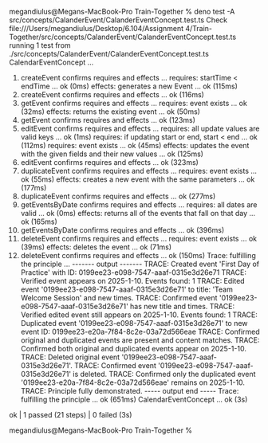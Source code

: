 megandiulus@Megans-MacBook-Pro Train-Together % deno test -A src/concepts/CalanderEvent/CalanderEventConcept.test.ts
Check file:///Users/megandiulus/Desktop/6.104/Assignment 4/Train-Together/src/concepts/CalanderEvent/CalanderEventConcept.test.ts
running 1 test from ./src/concepts/CalanderEvent/CalanderEventConcept.test.ts
CalendarEventConcept ...
  1. createEvent confirms requires and effects ...
    requires: startTime < endTime ... ok (0ms)
    effects: generates a new Event ... ok (115ms)
  1. createEvent confirms requires and effects ... ok (116ms)
  2. getEvent confirms requires and effects ...
    requires: event exists ... ok (32ms)
    effects: returns the existing event ... ok (50ms)
  2. getEvent confirms requires and effects ... ok (123ms)
  3. editEvent confirms requires and effects ...
    requires: all update values are valid keys ... ok (1ms)
    requires: if updating start or end, start < end ... ok (112ms)
    requires: event exists ... ok (45ms)
    effects: updates the event with the given fields and their new values ... ok (125ms)
  3. editEvent confirms requires and effects ... ok (323ms)
  4. duplicateEvent confirms requires and effects ...
    requires: event exists ... ok (55ms)
    effects: creates a new event with the same parameters ... ok (177ms)
  4. duplicateEvent confirms requires and effects ... ok (277ms)
  5. getEventsByDate confirms requires and effects ...
    requires: all dates are valid ... ok (0ms)
    effects: returns all of the events that fall on that day ... ok (165ms)
  5. getEventsByDate confirms requires and effects ... ok (396ms)
  6. deleteEvent confirms requires and effects ...
    requires: event exists ... ok (39ms)
    effects: deletes the event ... ok (71ms)
  6. deleteEvent confirms requires and effects ... ok (150ms)
  Trace: fulfilling the principle ...
------- output -------
TRACE: Created event 'First Day of Practice' with ID: 0199ee23-e098-7547-aaaf-0315e3d26e71
TRACE: Verified event appears on 2025-1-10. Events found: 1
TRACE: Edited event '0199ee23-e098-7547-aaaf-0315e3d26e71' to title: 'Team Welcome Session' and new times.
TRACE: Confirmed event '0199ee23-e098-7547-aaaf-0315e3d26e71' has new title and times.
TRACE: Verified edited event still appears on 2025-1-10. Events found: 1
TRACE: Duplicated event '0199ee23-e098-7547-aaaf-0315e3d26e71' to new event ID: 0199ee23-e20a-7f84-8c2e-03a72d566eae
TRACE: Confirmed original and duplicated events are present and content matches.
TRACE: Confirmed both original and duplicated events appear on 2025-1-10.
TRACE: Deleted original event '0199ee23-e098-7547-aaaf-0315e3d26e71'.
TRACE: Confirmed event '0199ee23-e098-7547-aaaf-0315e3d26e71' is deleted.
TRACE: Confirmed only the duplicated event '0199ee23-e20a-7f84-8c2e-03a72d566eae' remains on 2025-1-10.
TRACE: Principle fully demonstrated.
----- output end -----
  Trace: fulfilling the principle ... ok (651ms)
CalendarEventConcept ... ok (3s)

ok | 1 passed (21 steps) | 0 failed (3s)

megandiulus@Megans-MacBook-Pro Train-Together % 